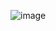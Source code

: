 ![image](https://t.ctcdn.com.br/lBOWpaf9AvTG8qdv8wSNbRqm5bY=/660x0/smart/filters:format(webp)/i629603.jpeg)
